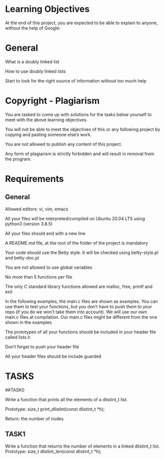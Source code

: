 # Learning Objectives
At the end of this project, you are expected to be able to explain to anyone, without the help of Google:

# General
What is a doubly linked list

How to use doubly linked lists

Start to look for the right source of information without too much help
# Copyright - Plagiarism
You are tasked to come up with solutions for the tasks below yourself to meet with the above learning objectives.

You will not be able to meet the objectives of this or any following project by copying and pasting someone else’s work.

You are not allowed to publish any content of this project.

Any form of plagiarism is strictly forbidden and will result in removal from the program.
# Requirements
## General

Allowed editors: vi, vim, emacs

All your files will be interpreted/compiled on Ubuntu 20.04 LTS using python3 (version 3.8.5)

All your files should end with a new line

A README.md file, at the root of the folder of the project is mandatory

Your code should use the Betty style. It will be checked using betty-style.pl and betty-doc.pl

You are not allowed to use global variables

No more than 5 functions per file

The only C standard library functions allowed are malloc, free, printf and exit

In the following examples, the main.c files are shown as examples. You can use them to test your functions, but you don’t have to push them to your repo (if you do we won’t take them into account). We will use our own main.c files at compilation. Our main.c files might be different from the one shown in the examples


The prototypes of all your functions should be included in your header file called lists.h

Don’t forget to push your header file

All your header files should be include guarded
# TASKS

##TASK0

Write a function that prints all the elements of a dlistint_t list.

Prototype: size_t print_dlistint(const dlistint_t *h);

Return: the number of nodes

## TASK1
Write a function that returns the number of elements in a linked dlistint_t list.
Prototype: size_t dlistint_len(const dlistint_t *h);
